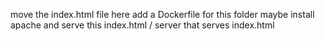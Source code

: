 move the index.html file here
add a Dockerfile for this folder
maybe install apache and serve this index.html / server that serves index.html